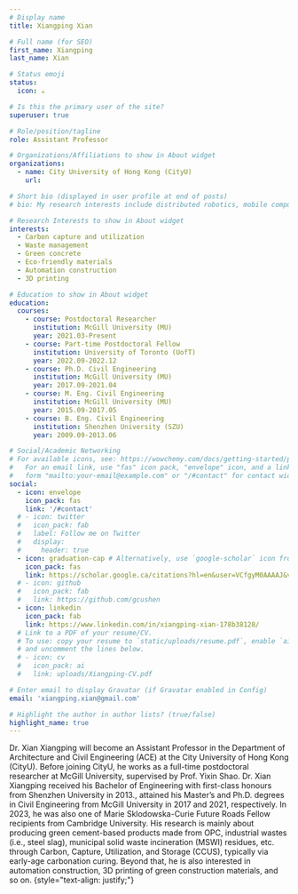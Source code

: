 ```yaml
---
# Display name
title: Xiangping Xian

# Full name (for SEO)
first_name: Xiangping
last_name: Xian

# Status emoji
status:
  icon: ☕️

# Is this the primary user of the site?
superuser: true

# Role/position/tagline
role: Assistant Professor

# Organizations/Affiliations to show in About widget
organizations:
  - name: City University of Hong Kong (CityU)
    url: 

# Short bio (displayed in user profile at end of posts)
# bio: My research interests include distributed robotics, mobile computing and programmable matter.

# Research Interests to show in About widget
interests:
  - Carbon capture and utilization
  - Waste management
  - Green concrete
  - Eco-friendly materials
  - Automation construction
  - 3D printing

# Education to show in About widget
education:
  courses:
    - course: Postdoctoral Researcher
      institution: McGill University (MU)
      year: 2021.03-Present
    - course: Part-time Postdoctoral Fellow
      institution: University of Toronto (UofT)
      year: 2022.09-2022.12
    - course: Ph.D. Civil Engineering
      institution: McGill University (MU)
      year: 2017.09-2021.04
    - course: M. Eng. Civil Engineering
      institution: McGill University (MU)
      year: 2015.09-2017.05
    - course: B. Eng. Civil Engineering
      institution: Shenzhen University (SZU)
      year: 2009.09-2013.06

# Social/Academic Networking
# For available icons, see: https://wowchemy.com/docs/getting-started/page-builder/#icons
#   For an email link, use "fas" icon pack, "envelope" icon, and a link in the
#   form "mailto:your-email@example.com" or "/#contact" for contact widget.
social:
  - icon: envelope
    icon_pack: fas
    link: '/#contact'
  # - icon: twitter
  #   icon_pack: fab
  #   label: Follow me on Twitter
  #   display:
  #     header: true
  - icon: graduation-cap # Alternatively, use `google-scholar` icon from `ai` icon pack
    icon_pack: fas
    link: https://scholar.google.ca/citations?hl=en&user=VCfgyM0AAAAJ&view_op=list_works&sortby=pubdate
  # - icon: github
  #   icon_pack: fab
  #   link: https://github.com/gcushen
  - icon: linkedin
    icon_pack: fab
    link: https://www.linkedin.com/in/xiangping-xian-178b38128/ 
  # Link to a PDF of your resume/CV.
  # To use: copy your resume to `static/uploads/resume.pdf`, enable `ai` icons in `params.yaml`,
  # and uncomment the lines below.
  # - icon: cv
  #   icon_pack: ai
  #   link: uploads/Xiangping-CV.pdf

# Enter email to display Gravatar (if Gravatar enabled in Config)
email: 'xiangping.xian@gmail.com'

# Highlight the author in author lists? (true/false)
highlight_name: true
---
```


Dr. Xian Xiangping will become an Assistant Professor in the Department of Architecture and Civil Engineering (ACE) at the City University of Hong Kong (CityU). Before joining CityU, he works as a full-time postdoctoral researcher at McGill University, supervised by Prof. Yixin Shao. Dr. Xian Xiangping received his Bachelor of Engineering with first-class honours from Shenzhen University in 2013., attained his Master’s and Ph.D. degrees in Civil Engineering from McGill University in 2017 and 2021, respectively. In 2023, he was also one of Marie Sklodowska-Curie Future Roads Fellow recipients from Cambridge University. His research is mainly about producing green cement-based products made from OPC, industrial wastes (i.e., steel slag), municipal solid waste incineration (MSWI) residues, etc. through Carbon, Capture, Utilization, and Storage (CCUS), typically via early-age carbonation curing. Beyond that, he is also interested in automation construction, 3D printing of green construction materials, and so on.
{style="text-align: justify;"}

